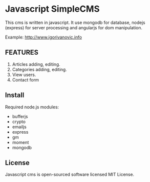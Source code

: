 Javascript SimpleCMS
=====================

This cms is written in javascript. 
It use mongodb for database, nodejs (express) for server processing and angularjs for dom manipulation. 

Example:
http://www.igorivanovic.info

FEATURES
-----------

1. Articles adding, editing. 
2. Categories adding, editing. 
3. View users.
4. Contact form 

Install
-----------
Required node.js modules:
- bufferjs
- crypto
- emailjs
- express
- gm
- moment
- mongodb


License
--------------

Javascript cms  is open-sourced software licensed MIT License.
